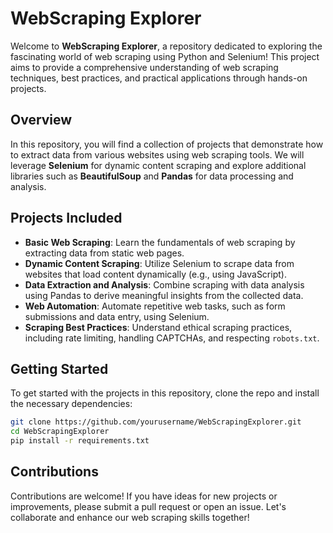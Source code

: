

# WebScraping Explorer

Welcome to **WebScraping Explorer**, a repository dedicated to exploring the fascinating world of web scraping using Python and Selenium! This project aims to provide a comprehensive understanding of web scraping techniques, best practices, and practical applications through hands-on projects.

## Overview

In this repository, you will find a collection of projects that demonstrate how to extract data from various websites using web scraping tools. We will leverage **Selenium** for dynamic content scraping and explore additional libraries such as **BeautifulSoup** and **Pandas** for data processing and analysis.

## Projects Included

- **Basic Web Scraping**: Learn the fundamentals of web scraping by extracting data from static web pages.
- **Dynamic Content Scraping**: Utilize Selenium to scrape data from websites that load content dynamically (e.g., using JavaScript).
- **Data Extraction and Analysis**: Combine scraping with data analysis using Pandas to derive meaningful insights from the collected data.
- **Web Automation**: Automate repetitive web tasks, such as form submissions and data entry, using Selenium.
- **Scraping Best Practices**: Understand ethical scraping practices, including rate limiting, handling CAPTCHAs, and respecting `robots.txt`.

## Getting Started

To get started with the projects in this repository, clone the repo and install the necessary dependencies:

```bash
git clone https://github.com/yourusername/WebScrapingExplorer.git
cd WebScrapingExplorer
pip install -r requirements.txt
```

## Contributions

Contributions are welcome! If you have ideas for new projects or improvements, please submit a pull request or open an issue. Let's collaborate and enhance our web scraping skills together!

